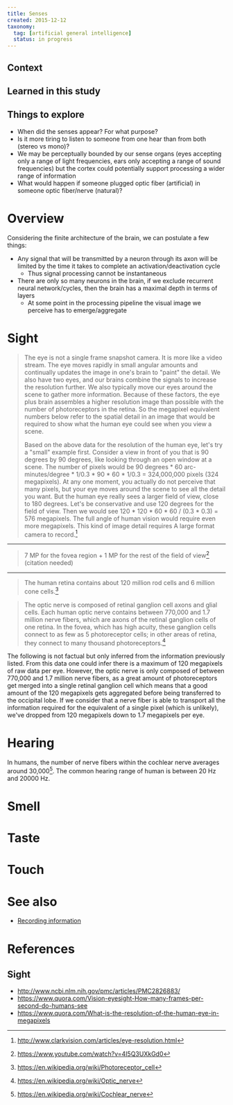 ```yaml
---
title: Senses
created: 2015-12-12
taxonomy:
  tag: [artificial general intelligence]
  status: in progress
---
```


## Context

## Learned in this study

## Things to explore
* When did the senses appear? For what purpose?
* Is it more tiring to listen to someone from one hear than from both (stereo vs mono)?
* We may be perceptually bounded by our sense organs (eyes accepting only a range of light frequencies, ears only accepting a range of sound frequencies) but the cortex could potentially support processing a wider range of information
* What would happen if someone plugged optic fiber (artificial) in someone optic fiber/nerve (natural)?

# Overview
Considering the finite architecture of the brain, we can postulate a few things:
* Any signal that will be transmitted by a neuron through its axon will be limited by the time it takes to complete an activation/deactivation cycle
	* Thus signal processing cannot be instantaneous
* There are only so many neurons in the brain, if we exclude recurrent neural network/cycles, then the brain has a maximal depth in terms of layers
	* At some point in the processing pipeline the visual image we perceive has to emerge/aggregate

# Sight
> The eye is not a single frame snapshot camera. It is more like a video stream. The eye moves rapidly in small angular amounts and continually updates the image in one's brain to "paint" the detail. We also have two eyes, and our brains combine the signals to increase the resolution further. We also typically move our eyes around the scene to gather more information. Because of these factors, the eye plus brain assembles a higher resolution image than possible with the number of photoreceptors in the retina. So the megapixel equivalent numbers below refer to the spatial detail in an image that would be required to show what the human eye could see when you view a scene.
>
> Based on the above data for the resolution of the human eye, let's try a "small" example first. Consider a view in front of you that is 90 degrees by 90 degrees, like looking through an open window at a scene. The number of pixels would be
> 90 degrees \* 60 arc-minutes/degree \* 1/0.3 \* 90 \* 60 \* 1/0.3 = 324,000,000 pixels (324 megapixels).
> At any one moment, you actually do not perceive that many pixels, but your eye moves around the scene to see all the detail you want. But the human eye really sees a larger field of view, close to 180 degrees. Let's be conservative and use 120 degrees for the field of view. Then we would see
> 120 \* 120 \* 60 \* 60 / (0.3 \* 0.3) = 576 megapixels.
> The full angle of human vision would require even more megapixels. This kind of image detail requires A large format camera to record.[^1]

---

> 7 MP for the fovea region + 1 MP for the rest of the field of view[^2] (citation needed)

---

> The human retina contains about 120 million rod cells and 6 million cone cells.[^3]

> The optic nerve is composed of retinal ganglion cell axons and glial cells. Each human optic nerve contains between 770,000 and 1.7 million nerve fibers, which are axons of the retinal ganglion cells of one retina. In the fovea, which has high acuity, these ganglion cells connect to as few as 5 photoreceptor cells; in other areas of retina, they connect to many thousand photoreceptors.[^4]

The following is not factual but only inferred from the information previously listed.
From this data one could infer there is a maximum of 120 megapixels of raw data per eye. However, the optic nerve is only composed of between 770,000 and 1.7 million nerve fibers, as a great amount of photoreceptors get merged into a single retinal ganglion cell which means that a good amount of the 120 megapixels gets aggregated before being transferred to the occipital lobe. If we consider that a nerve fiber is able to transport all the information required for the equivalent of a single pixel (which is unlikely), we've dropped from 120 megapixels down to 1.7 megapixels per eye.

# Hearing
In humans, the number of nerve fibers within the cochlear nerve averages around 30,000[^5]. The common hearing range of human is between 20 Hz and 20000 Hz.

# Smell

# Taste

# Touch

# See also

* [Recording information](../recording-information/article.md)

# References
[^1]: http://www.clarkvision.com/articles/eye-resolution.html
[^2]: https://www.youtube.com/watch?v=4I5Q3UXkGd0
[^3]: https://en.wikipedia.org/wiki/Photoreceptor_cell
[^4]: https://en.wikipedia.org/wiki/Optic_nerve
[^5]: https://en.wikipedia.org/wiki/Cochlear_nerve
[^6]: https://en.wikipedia.org/wiki/Hearing_range

## Sight
* http://www.ncbi.nlm.nih.gov/pmc/articles/PMC2826883/
* https://www.quora.com/Vision-eyesight-How-many-frames-per-second-do-humans-see
* https://www.quora.com/What-is-the-resolution-of-the-human-eye-in-megapixels
